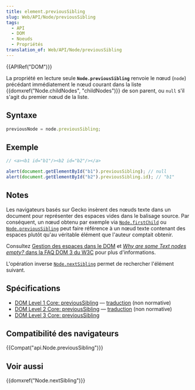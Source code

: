 ```yaml
---
title: element.previousSibling
slug: Web/API/Node/previousSibling
tags:
  - API
  - DOM
  - Noeuds
  - Propriétés
translation_of: Web/API/Node/previousSibling
---
```

{{APIRef("DOM")}}

La propriété en lecture seule  **`Node.previousSibling`** renvoie le nœud (`node`) précédant immédiatement le nœud courant dans la liste {{domxref("Node.childNodes", "childNodes")}} de son parent, ou `null` s'il s'agit du premier nœud de la liste.

## Syntaxe

```js
previousNode = node.previousSibling;
```

## Exemple

```js
// <a><b1 id="b1"/><b2 id="b2"/></a>

alert(document.getElementById("b1").previousSibling); // null
alert(document.getElementById("b2").previousSibling.id); // "b1"
```

## Notes

Les navigateurs basés sur Gecko insèrent des nœuds texte dans un document pour représenter des espaces
vides dans le balisage source. Par conséquent, un nœud obtenu par exemple via [`Node.firstChild`](/fr/docs/Web/API/Node/firstChild) ou
[`Node.previousSibling`](/fr/docs/Web/API/Node/previousSibling) peut faire référence à un nœud texte contenant des espaces plutôt qu'au véritable élément
que l'auteur comptait obtenir.

Consultez [Gestion des espaces dans le DOM](/fr/docs/Gestion_des_espaces_dans_le_DOM)
et [_Why are some Text nodes empty?_
dans la FAQ DOM 3 du W3C](http://www.w3.org/DOM/faq.html#emptytext) pour plus d'informations.

L'opération inverse [`Node.nextSibling`](/fr/docs/Web/API/Node/nextSibling) permet de rechercher l'élément suivant.

## Spécifications

- [DOM Level 1 Core: previousSibling](http://www.w3.org/TR/REC-DOM-Level-1/level-one-core.html#attribute-previousSibling) — [traduction](http://xmlfr.org/w3c/TR/REC-DOM-Level-1/level-one-core.html#attribute-previousSibling) (non normative)
- [DOM Level 2 Core: previousSibling](http://www.w3.org/TR/DOM-Level-2-Core/core.html#ID-640FB3C8) — [traduction](http://www.w3.org/TR/DOM-Level-2-Core/core.html#ID-640FB3C8) (non normative)
- [DOM Level 3 Core: previousSibling](http://www.w3.org/TR/DOM-Level-3-Core/core.html#ID-640FB3C8)

## Compatibilité des navigateurs

{{Compat("api.Node.previousSibling")}}

## Voir aussi

{{domxref("Node.nextSibling")}}
